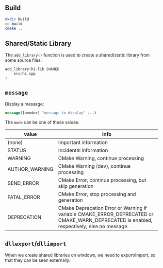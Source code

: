 ## Build

```bash
mkdir build
cd build
cmake ..
```

## Shared/Static Library

The `add_library()` function is used to create a shared/static library from some source files:

```cpp
add_library(hi-lib SHARED
    src/hi.cpp
)
```

## `message`

Display a message:

```cmake
message([<mode>] "message to display" ...)
```

The `mode` can be one of these values:

value          | info
---------------|------------------------------------------
(none)         | Important information
STATUS         | Incidental information
WARNING        | CMake Warning, continue processing
AUTHOR_WARNING | CMake Warning (dev), continue processing
SEND_ERROR     | CMake Error, continue processing, but skip generation
FATAL_ERROR    | CMake Error, stop processing and generation
DEPRECATION    | CMake Deprecation Error or Warning if variable CMAKE_ERROR_DEPRECATED or CMAKE_WARN_DEPRECATED is enabled, respectively, else no message.

## `dllexport`/`dllimport`

When we create shared libraries on windows, we need to export/import,
so that they can be seen externally.
